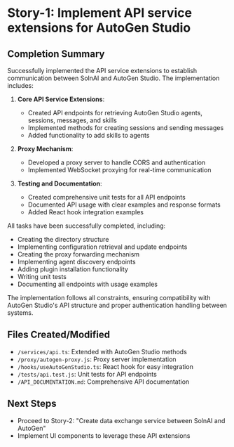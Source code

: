 # Story-1: Implement API service extensions for AutoGen Studio

## Completion Summary

Successfully implemented the API service extensions to establish communication between SolnAI and AutoGen Studio. The implementation includes:

1. **Core API Service Extensions**:
   - Created API endpoints for retrieving AutoGen Studio agents, sessions, messages, and skills
   - Implemented methods for creating sessions and sending messages
   - Added functionality to add skills to agents

2. **Proxy Mechanism**:
   - Developed a proxy server to handle CORS and authentication
   - Implemented WebSocket proxying for real-time communication

3. **Testing and Documentation**:
   - Created comprehensive unit tests for all API endpoints
   - Documented API usage with clear examples and response formats
   - Added React hook integration examples

All tasks have been successfully completed, including:
- Creating the directory structure
- Implementing configuration retrieval and update endpoints
- Creating the proxy forwarding mechanism
- Implementing agent discovery endpoints
- Adding plugin installation functionality
- Writing unit tests
- Documenting all endpoints with usage examples

The implementation follows all constraints, ensuring compatibility with AutoGen Studio's API structure and proper authentication handling between systems.

## Files Created/Modified
- `/services/api.ts`: Extended with AutoGen Studio methods
- `/proxy/autogen-proxy.js`: Proxy server implementation
- `/hooks/useAutoGenStudio.ts`: React hook for easy integration
- `/tests/api.test.js`: Unit tests for API endpoints
- `/API_DOCUMENTATION.md`: Comprehensive API documentation

## Next Steps
- Proceed to Story-2: "Create data exchange service between SolnAI and AutoGen"
- Implement UI components to leverage these API extensions
